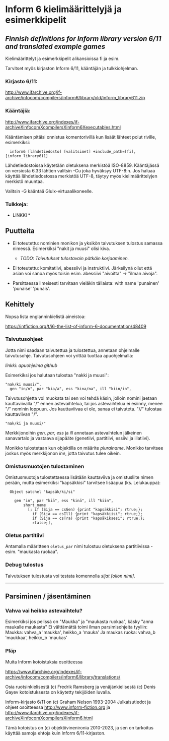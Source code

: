 # Inform 6 kielimäärittelyjä ja esimerkkipelit
*Finnish definitions for Inform library version 6/11 and translated example games*
---

Kielimäärittelyt ja esimerkkipelit alikansioissa fi ja esim.

Tarvitset myös kirjaston Inform 6/11, kääntäjän ja tulkkiohjelman.

### Kirjasto 6/11:

<http://www.ifarchive.org/if-archive/infocom/compilers/inform6/library/old/inform_library611.zip>


### Kääntäjiä:

<http://www.ifarchive.org/indexes/if-archiveXinfocomXcompilersXinform6Xexecutables.html>

Kääntämisen pitäisi onnistua komentorivillä kun lisäät lähteet polut riville, esimerkiksi: 

```  
  inform6 [lähdetiedosto] [valitsimet] +include_path=[fi], [inform_library611]
```

Lähdetiedostoissa käytetään oletuksena merkistöä ISO-8859. Kääntäjässä on versiosta 6.33 lähtien valitsin -Cu joka hyväksyy UTF-8:n. Jos haluaa käyttää lähdetiedostossa merkistöä UTF-8, täytyy myös kielimäärittelyjen merkistö muuntaa. 

Valitsin -G kääntää Glulx-virtuaalikoneelle.

### Tulkkeja:

* LINKKI *

## Puutteita

 - Ei toteutettu: nominien monikon ja yksikön taivutuksen tulostus samassa nimessä.
   Esimerkiksi "nakit ja muusi" olisi kiva.
    - *TODO: Taivutukset tulostavain pätkäin korjaaminen.*
   
 - Ei toteutettu: komitatiivi, abessiivi ja instruktiivi.
   Järkeilynä ollut että asian voi sanoa myös toisin 
   esim. abessiivi "aivoitta" -> "ilman aivoja".

 - Parsittaessa ilmeisesti tarvitaan vieläkin tällaista: 
   with name 'punainen' 'punaise' 'punais'. 

## Kehittely

Nopsa lista englanninkielistä aineistoa:

<https://intfiction.org/t/i6-the-list-of-inform-6-documentation/48409>


### Taivutusohjeet

Jotta nimi saadaan taivutettua ja tulostettua, annetaan ohjelmalle taivutusohje. Taivutusohjeen voi yrittää tuottaa apuohjelmalla:

*linkki: apuohjelma github*

Esimerkiksi jos halutaan tulostaa "nakki ja muusi":

```
"nak/ki muusi/", 
  gen "in/n", par "kia/a", ess "kina/na", ill "kiin/in",
```

Taivutusohjetta voi muokata tai sen voi tehdä käsin, jolloin nomini jaetaan kauttaviivalla "/" ennen astevaihtelua, tai jos
astevaihtelua ei esiinny, menee "/" nominin loppuun. Jos kauttaviivaa ei ole, sanaa ei taivuteta.
"//" tulostaa kauttaviivan "/".

```
"nak/ki ja muusi/"
```

Merkkijonoihin *gen, par, ess* ja *ill* annetaan astevaihtelun jälkeinen sanavartalo ja vastaava sijapääte (genetiivi, partitiivi, essiivi ja illatiivi).

Monikko tulostetaan kun objektilla on määrite *pluralname*. Monikko tarvitsee joskus myös merkkijonon *ine*, jotta taivutus tulee oikein. 


### Omistusmuotojen tulostaminen

Omistusmuotoja tulostettaessa lisätään kauttaviiva ja
omistusliite nimen perään, mutta esimerkiksi "kapsäkkisi" tarvitsee lisäapua (ks. Lelukauppa):

```
  Object satchel "kapsäk/ki/si"
  
    gen "in", par "kiä", ess "kinä", ill "kiin",
    	short_name
    	  [; if (Sija == csGen) {print "kapsäkkisi"; rtrue;};
    		if (Sija == csIll) {print "kapsäkkiisi"; rtrue;};
    		if (Sija == csTra) {print "kapsäkiksesi"; rtrue;};
    		rfalse;],
```

### Oletus partitiivi

Antamalla määritteen `oletus_par` nimi tulostuu oletuksena partitiivissa - esim. "maukasta ruokaa".

### Debug tulostus

Taivutuksen tulostusta voi testata komennolla *sijat [olion nimi]*.

---

## Parsiminen / jäsentäminen

### Vahva vai heikko astevaihtelu?

Esimerkiksi jos pelissä on "Maukka" ja "maukasta ruokaa", käsky
"anna maukalle maukasta"
Ei välttämättä toimi ilman parsimisohjeita tyyliin:
Maukka: vahva_a 'maukka', heikko_a 'mauka'
Ja maukas ruoka: vahva_b 'maukkaa', heikko_b 'maukas'

### Pläp

Muita Inform kotoistuksia osoitteessa

<https://www.ifarchive.org/indexes/if-archive/infocom/compilers/inform6/library/translations/>

Osia ruotsinkielisestä (c) Fredrik Ramsberg ja venäjänkielisestä (c) Denis Gayev kotoistuksesta on käytetty tekijöiden luvalla.

Inform-kirjasto 6/11 on (c) Graham Nelson 1993-2004
Julkaisutiedot ja ohjeet osoitteessa
<http://www.inform-fiction.org>
ja
<http://www.ifarchive.org/indexes/if-archiveXinfocomXcompilersXinform6.html>

Tämä kotoistus on (c) objektiivinenironia 2010-2023, ja sen on tarkoitus käyttää samoja ehtoja kuin Inform 6/11-kirjaston. 


